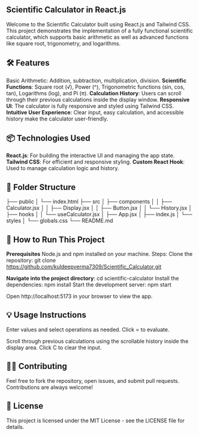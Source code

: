 ## Scientific Calculator in React.js
Welcome to the Scientific Calculator built using React.js and Tailwind CSS. This project demonstrates the implementation of a fully functional scientific calculator, which supports basic arithmetic as well as advanced functions like square root, trigonometry, and logarithms.


## 🛠 Features
Basic Arithmetic: Addition, subtraction, multiplication, division.
**Scientific Functions**: Square root (√), Power (^), Trigonometric functions (sin, cos, tan), Logarithms (log), and Pi (π).
**Calculation History**: Users can scroll through their previous calculations inside the display window.
**Responsive UI**: The calculator is fully responsive and styled using Tailwind CSS.
**Intuitive User Experience**: Clear input, easy calculation, and accessible history make the calculator user-friendly.

## 📦 Technologies Used
**React.js**: For building the interactive UI and managing the app state.
**Tailwind CSS**: For efficient and responsive styling.
**Custom React Hook**: Used to manage calculation logic and history.

## 📂 Folder Structure
├── public
│   └── index.html
├── src
│   ├── components
│   │   ├── Calculator.jsx
│   │   ├── Display.jsx
│   │   ├── Button.jsx
│   │   └── History.jsx
│   ├── hooks
│   │   └── useCalculator.jsx
│   ├── App.jsx
│   ├── index.js
│   └── styles
│       └── globals.css
└── README.md

## 🚀 How to Run This Project
**Prerequisites**
Node.js and npm installed on your machine.
Steps:
Clone the repository:
git clone https://github.com/kuldeepverma7309/Scientific_Calculator.git

**Navigate into the project directory**:
cd scientific-calculator
Install the dependencies:
npm install
Start the development server:
npm start

Open http://localhost:5173 in your browser to view the app.

## 💡 Usage Instructions
Enter values and select operations as needed.
Click = to evaluate.

Scroll through previous calculations using the scrollable history inside the display area.
Click C to clear the input.

## 🧑‍💻 Contributing
Feel free to fork the repository, open issues, and submit pull requests. Contributions are always welcome!

## 📝 License
This project is licensed under the MIT License - see the LICENSE file for details.

